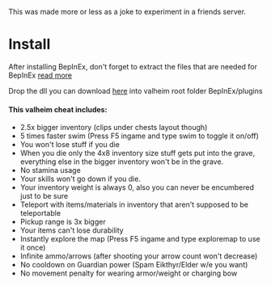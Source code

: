 This was made more or less as a joke to experiment in a friends server.

# Install

After installing BepInEx, don't forget to extract the files that are needed for BepInEx [read more](https://github.com/NeighTools/UnityDoorstop/issues/10)

Drop the dll you can download [here](https://github.com/thyraxx/ValheimCheat/releases/tag/v0.0.1) into valheim root folder BepInEx/plugins



#### This valheim cheat includes:
- 2.5x bigger inventory (clips under chests layout though)
- 5 times faster swim (Press F5 ingame and type swim to toggle it on/off)
- You won't lose stuff if you die
- When you die only the 4x8 inventory size stuff gets put into the grave, everything else in the bigger inventory won't be in the grave.
- No stamina usage
- Your skills won't go down if you die.
- Your inventory weight is always 0, also you can never be encumbered just to be sure
- Teleport with items/materials in inventory that aren't supposed to be teleportable
- Pickup range is 3x bigger
- Your items can't lose durability
- Instantly explore the map (Press F5 ingame and type exploremap to use it once)
- Infinite ammo/arrows (after shooting your arrow count won't decrease)
- No cooldown on Guardian power (Spam Eikthyr/Elder w/e you want)
- No movement penalty for wearing armor/weight or charging bow
